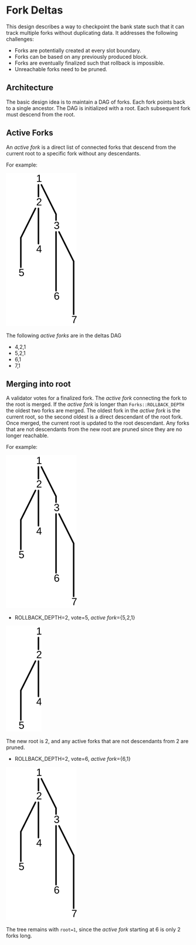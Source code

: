 # Fork Deltas

This design describes a way to checkpoint the bank state such that it can track
multiple forks without duplicating data.  It addresses the following
challenges:

* Forks are potentially created at every slot boundary.
* Forks can be based on any previously produced block.
* Forks are eventually finalized such that rollback is impossible.
* Unreachable forks need to be pruned.

## Architecture

The basic design idea is to maintain a DAG of forks.  Each fork points back to
a single ancestor.  The DAG is initialized with a root.  Each subsequent fork
must descend from the root.

## Active Forks

An *active fork* is a direct list of connected forks that descend from the
current root to a specific fork without any descendants.

For example:

<img alt="Forks" src="img/forks.svg" class="center"/>

The following *active forks* are in the deltas DAG

* 4,2,1
* 5,2,1
* 6,1
* 7,1

## Merging into root

A validator votes for a finalized fork.  The *active fork* connecting the fork
to the root is merged.  If the *active fork* is longer than
`Forks::ROLLBACK_DEPTH` the oldest two forks are merged.  The oldest fork in
the *active fork* is the current root, so the second oldest is a direct
descendant of the root fork.  Once merged, the current root is updated to the
root descendant. Any forks that are not descendants from the new root are
pruned since they are no longer reachable.

For example:

<img alt="Forks" src="img/forks.svg" class="center"/>

* ROLLBACK\_DEPTH=2, vote=5, *active fork*={5,2,1}

<img alt="Forks after pruning" src="img/forks-pruned.svg" class="center"/>

The new root is 2, and any active forks that are not descendants from 2 are
pruned.

* ROLLBACK\_DEPTH=2, vote=6, *active fork*={6,1}

<img alt="Forks" src="img/forks.svg" class="center"/>

The tree remains with `root=1`, since the *active fork* starting at 6 is only 2
forks long.

